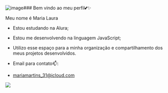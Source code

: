 ![image](https://github.com/dalimor/dalimor/assets/169933837/79303add-668d-4efd-8128-1badfde3819d)### Bem vindo ao meu perfil💕✨

Meu nome é Maria Laura 

- Estou estudando na Alura;
- Estou me desenvolvendo na linguagem JavaScript;
- Utilizo esse espaço para a minha organização e compartilhamento dos meus projetos desenvolvidos.

- Email para contato📫:

-  mariamartins_31@icloud.com


![](https://tenor.com/pt-BR/view/killua-hunter-x-hunter-transparent-gif-26953149)

